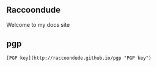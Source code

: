 ## Raccoondude

Welcome to my docs site

## pgp

```[PGP key](http://raccoondude.github.io/pgp "PGP key")```
